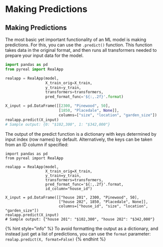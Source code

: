 # Making Predictions

## Making Predictions

The most basic yet important functionality of an ML model is making predictions. For this, you can use the `.predict()` function. This function takes data in the original format, and then runs all transformers needed to prepare your input data for the model.

```python
import pandas as pd
from pyreal import RealApp

realapp = RealApp(model,
                  X_train_orig=X_train, 
                  y_train=y_train,
                  transformers=transformers,
                  pred_format_func='${:,.2f}'.format)

X_input = pd.DataFrame([[2300, "Pinewood", 50],
                        [1850, "Placedale", None]],
                        columns=["size", "location", "garden_size"])
realapp.predict(X_input)
# Sample output: {0: "$102,300", 1: "$342,000"}
```

The output of the predict function is a dictionary with keys determined by input index (row names) by default. Alternatively, the keys can be taken from an ID column if specified:

```
import pandas as pd
from pyreal import RealApp

realapp = RealApp(model,
                  X_train_orig=X_train, 
                  y_train=y_train,
                  transformers=transformers,
                  pred_format_func='${:,.2f}'.format,
                  id_column="house_id")

X_input = pd.DataFrame([["house 201", 2300, "Pinewood", 50],
                        ["house 202", 1850, "Placedale", None]],
                        columns=["house_id", "size", "location", "garden_size"])
realapp.predict(X_input)
# Sample output: {"house 201": "$102,300", "house 202": "$342,000"}
```

{% hint style="info" %}
To avoid formatting the output as a dictionary, and instead just get a list of predictions, you can use the `format` parameter: `realap.predict(X, format=False)`
{% endhint %}
